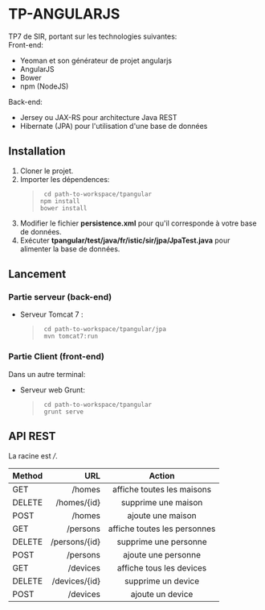# TP-ANGULARJS

TP7 de SIR, portant sur les technologies suivantes: <br />
Front-end:
- Yeoman et son générateur de projet angularjs
- AngularJS
- Bower
- npm (NodeJS)

Back-end:
- Jersey ou JAX-RS pour architecture Java REST
- Hibernate (JPA) pour l'utilisation d'une base de données

## Installation

1) Cloner le projet.
2) Importer les dépendences:  <br />
   > ``` cd path-to-workspace/tpangular``` <br />
   > ``` npm install ``` <br />
   > ``` bower install ```  <br />
3) Modifier le fichier **persistence.xml** pour qu'il corresponde à votre base de données.
4) Exécuter **tpangular/test/java/fr/istic/sir/jpa/JpaTest.java** pour alimenter la base de données.


## Lancement

### Partie serveur (back-end)
- Serveur Tomcat 7 :
  > ``` cd path-to-workspace/tpangular/jpa``` <br />
  > ``` mvn tomcat7:run```

### Partie Client (front-end)
Dans un autre terminal:
- Serveur web Grunt: 
   > ``` cd path-to-workspace/tpangular``` <br />
   > ``` grunt serve```


## API REST

La racine est */*.

| Method     | URL | Action   |
| :------- | ----: | :---: |
| GET    | /homes  |  affiche toutes les maisons   |
| DELETE    | /homes/{id}  |  supprime une maison   |
| POST    | /homes  |  ajoute une maison   |
| GET    | /persons  |  affiche toutes les personnes   |
| DELETE    | /persons/{id}  |  supprime une personne   |
| POST    | /persons  |  ajoute une personne   |
| GET    | /devices  |  affiche tous les devices   |
| DELETE    | /devices/{id}  |  supprime un device   |
| POST    | /devices  |  ajoute un device   |
